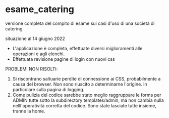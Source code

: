 # esame_catering
versione completa del compito di esame sui casi d'uso 
di una società di catering

situazione al 14 giugno 2022

- L'applicazione è completa, effettuate diversi miglioramenti alle operazioni e agli elenchi.
- Effettuata revisione pagine di login con nuovi css

PROBLEMI NON RISOLTI:

1) Si riscontrano saltuarie perdite di connessione ai CSS, probabilmente a causa del browser. 
Non sono riuscito a determinarne l'origine. In particolare sulla pagina di logging.
2) Come pulizia del codice sarebbe stato meglio raggruppare le forms per ADMIN tutte
sotto la subdirectory templates/admin, ma non cambia nulla nelll'operatività corretta 
del codice. Sono state lasciate tutte insieme, tranne la home.
